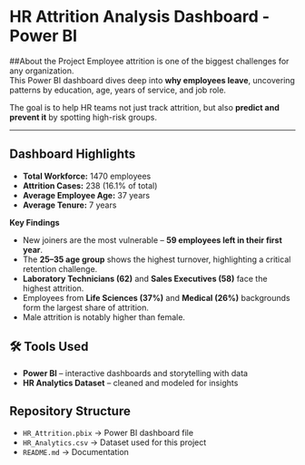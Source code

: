 # HR Attrition Analysis Dashboard - Power BI

##About the Project
Employee attrition is one of the biggest challenges for any organization.  
This Power BI dashboard dives deep into **why employees leave**, uncovering patterns by education, age, years of service, and job role.  

The goal is to help HR teams not just track attrition, but also **predict and prevent it** by spotting high-risk groups.

---

## Dashboard Highlights
- **Total Workforce:** 1470 employees  
- **Attrition Cases:** 238 (16.1% of total)  
- **Average Employee Age:** 37 years  
- **Average Tenure:** 7 years  

**Key Findings**
- New joiners are the most vulnerable – **59 employees left in their first year**.  
- The **25–35 age group** shows the highest turnover, highlighting a critical retention challenge.  
- **Laboratory Technicians (62)** and **Sales Executives (58)** face the highest attrition.  
- Employees from **Life Sciences (37%)** and **Medical (26%)** backgrounds form the largest share of attrition.  
- Male attrition is notably higher than female.  


## 🛠️ Tools Used
- **Power BI** – interactive dashboards and storytelling with data  
- **HR Analytics Dataset** – cleaned and modeled for insights  


##  Repository Structure
- `HR_Attrition.pbix` → Power BI dashboard file  
- `HR_Analytics.csv` → Dataset used for this project  
- `README.md` → Documentation  

